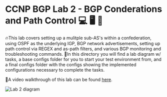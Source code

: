 # CCNP BGP Lab 2 - BGP Conderations and Path Control :computer: :desktop_computer: :floppy_disk:

🔥This lab covers setting up a mulitple sub-AS's within a confederation, using OSPF as the underlying IGP, BGP network advertisements, setting up path control via REGEX and as-path filters, and various BGP monitoring and troubleshooting commands.
📔In this directory you will find a lab diagram w/ tasks, a base configs folder for you to start your test environment from, and a final configs folder with the configs showing the implemented configurations necessary to complete the tasks.

🚶A video walkthrough of this lab can be found [here](youtube.com/c/cyberinsight).

![Lab 2 diagram]([https://raw.githubusercontent.com/JohnBreth/CCNP-Labs/master/BGP/Lab1%20-%20BGP%20RR%2C%20Auth%2C%20Route%20Maps/Base%20Configs/Cisco%20BGP%20Lab%201.drawio.png](https://raw.githubusercontent.com/JohnBreth/CCNP-Labs/master/BGP/Lab2%20-%20BGP%20Confederations%2C%20Summarization%2C%20and%20Path%20Control/Base%20Configs/Cisco%20BGP%20Lab%202.drawio.png))

